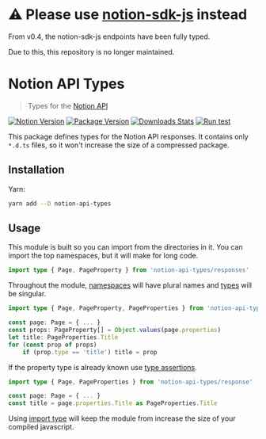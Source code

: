 # ⚠️ Please use [notion-sdk-js](https://github.com/makenotion/notion-sdk-js/tree/main) instead

From v0.4, the notion-sdk-js endpoints have been fully typed.

Due to this, this repository is no longer maintained.

# Notion API Types

> Types for the [Notion API](https://developers.notion.com)

[![Notion Version][api-version-image]][api-version-link]
[![Package Version][package-version-image]][package-version-link]
[![Downloads Stats][npm-downloads]][npm-link]
[![Run test][test-status]][test-link]

This package defines types for the Notion API responses.
It contains only `*.d.ts` files, so it won't increase the size of a compressed package.

## Installation

Yarn:

```sh
yarn add --D notion-api-types
```

## Usage

This module is built so you can import from the directories in it.
You can import the top namespaces, but it will make for long code.

```ts
import type { Page, PageProperty } from 'notion-api-types/responses'
```

Throughout the module,
[namespaces](https://www.typescriptlang.org/docs/handbook/namespaces.html)
will have plural names and
[types](https://www.typescriptlang.org/docs/handbook/2/everyday-types.html#type-aliases)
will be singular.

```ts
import type { Page, PageProperty, PageProperties } from 'notion-api-types/responses'

const page: Page = { ... }
const props: PageProperty[] = Object.values(page.properties)
let title: PageProperties.Title
for (const prop of props)
    if (prop.type == 'title') title = prop
```

If the property type is already known use
[type assertions](https://www.typescriptlang.org/docs/handbook/2/everyday-types.html#type-assertions).

```ts
import type { Page, PageProperties } from 'notion-api-types/response'

const page: Page = { ... }
const title = page.properties.Title as PageProperties.Title
```

Using
[import type](https://www.typescriptlang.org/docs/handbook/2/everyday-types.html#type-aliases)
will keep the module from increase the size of your compiled javascript.

<!-- Markdown link & img dfn's -->

[package-version-image]: https://img.shields.io/github/package-json/v/bkeys818/notion-api-types/v1.1.0?label=package%20
[package-version-link]: https://github.com/bkeys818/notion-api-types/releases/tag/v1.1.0
[api-version-image]: https://img.shields.io/badge/api%20version-2022--02--22-blue
[api-version-link]: https://github.com/bkeys818/notion-api-types/tree/2020-02-22
[npm-downloads]: https://img.shields.io/npm/dm/notion-api-types.svg
[npm-link]: https://www.npmjs.com/package/notion-api-types/v/1.1.0
[test-status]: https://github.com/bkeys818/notion-api-types/actions/workflows/run-tests.yaml/badge.svg?branch=v1.1.0
[test-link]: https://github.com/bkeys818/notion-api-types/actions/workflows/run-tests.yaml
